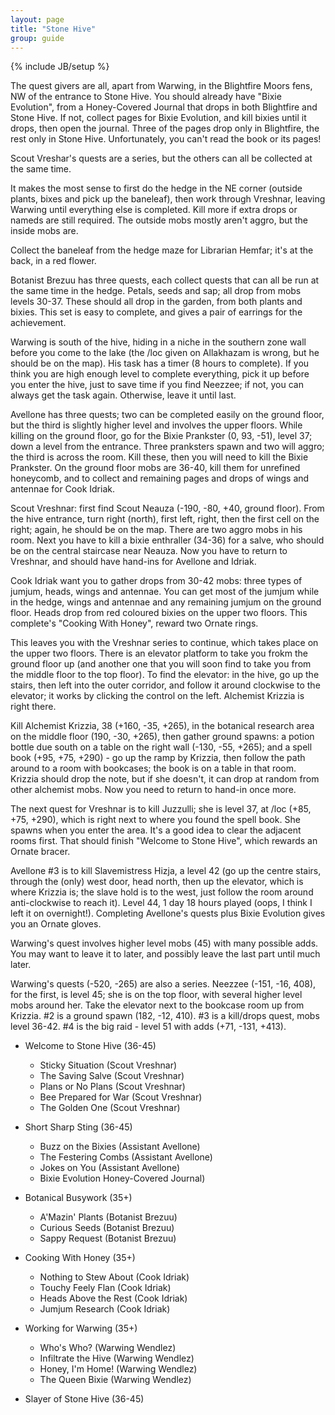 ```yaml
---
layout: page
title: "Stone Hive"
group: guide
---
```

{% include JB/setup %}

The quest givers are all, apart from Warwing, in the Blightfire Moors fens, NW of the entrance to Stone Hive.  You should already have "Bixie Evolution", from a Honey-Covered Journal that drops in both Blightfire and Stone Hive.  If not, collect pages for Bixie Evolution, and kill bixies until it drops, then open the journal.  Three of the pages drop only in Blightfire, the rest only in Stone Hive.  Unfortunately, you can't read the book or its pages!

Scout Vreshar's quests are a series, but the others can all be collected at the same time.

It makes the most sense to first do the hedge in the NE corner (outside plants, bixes and pick up the baneleaf), then work through Vreshnar, leaving Warwing until everything else is completed.  Kill more if extra drops or nameds are still required.  The outside mobs mostly aren't aggro, but the inside mobs are.

Collect the baneleaf from the hedge maze for Librarian Hemfar; it's at the back, in a red flower.

Botanist Brezuu has three quests, each collect quests that can all be run at the same time in the hedge. Petals, seeds and sap; all drop from mobs levels 30-37.  These should all drop in the garden, from both plants and bixies.  This set is easy to complete, and gives a pair of earrings for the achievement.

Warwing is south of the hive, hiding in a niche in the southern zone wall before you come to the lake (the /loc given on Allakhazam is wrong, but he should be on the map).  His task has a timer (8 hours to complete).  If you think you are high enough level to complete everything, pick it up before you enter the hive, just to save time if you find Neezzee; if not, you can always get the task again.  Otherwise, leave it until last.

Avellone has three quests; two can be completed easily on the ground floor, but the third is slightly higher level and involves the upper floors.  While killing on the ground floor, go for the Bixie Prankster (0, 93, -51), level 37; down a level from the entrance.  Three pranksters spawn and two will aggro; the third is across the room.  Kill these, then you will need to kill the Bixie Prankster. On the ground floor mobs are 36-40, kill them for unrefined honeycomb, and to collect and remaining pages and drops of wings and antennae for Cook Idriak. 

Scout Vreshnar: first find Scout Neauza (-190, -80, +40, ground floor).  From the hive entrance, turn right (north), first left, right, then the first cell on the right; again, he should be on the map.  There are two aggro mobs in his room.  Next you have to kill a bixie enthraller (34-36) for a salve, who should be on the central staircase near Neauza.  Now you have to return to Vreshnar, and should have hand-ins for Avellone and Idriak.

Cook Idriak want you to gather drops from 30-42 mobs: three types of jumjum, heads, wings and antennae. You can get most of the jumjum while in the hedge, wings and antennae and any remaining jumjum on the ground floor.  Heads drop from red coloured bixies on the upper two floors.  This complete's "Cooking With Honey", reward two Ornate rings.

This leaves you with the Vreshnar series to continue, which takes place on the upper two floors.  There is an elevator platform to take you frokm the ground floor up (and another one that you will soon find to take you from the middle floor to the top floor).  To find the elevator: in the hive, go up the stairs, then left into the outer corridor, and follow it around clockwise to the elevator; it works by clicking the control on the left.  Alchemist Krizzia is right there.

Kill Alchemist Krizzia, 38 (+160, -35, +265), in the botanical research area on the middle floor (190, -30, +265), then gather ground spawns: a potion bottle due south on a table on the right wall (-130, -55, +265); and a spell book (+95, +75, +290) - go up the ramp by Krizzia, then follow the path around to a room with bookcases; the book is on a table in that room.  Krizzia should drop the note, but if she doesn't, it can drop at random from other alchemist mobs. Now you need to return to hand-in once more.

The next quest for Vreshnar is to kill Juzzulli; she is level 37, at /loc (+85, +75, +290), which is right next to where you found the spell book.  She spawns when you enter the area.  It's a good idea to clear the adjacent rooms first.  That should finish "Welcome to Stone Hive", which rewards an Ornate bracer.

Avellone #3 is to kill Slavemistress Hizja, a level 42 (go up the centre stairs, through the (only) west door, head north, then up the elevator, which is where Krizzia is; the slave hold is to the west, just follow the room around anti-clockwise to reach it).  Level 44, 1 day 18 hours played (oops, I think I left it on overnight!).  Completing Avellone's quests plus Bixie Evolution gives you an Ornate gloves.

Warwing's quest involves higher level mobs (45) with many possible adds.  You may want to leave it to later, and possibly leave the last part until much later.

Warwing's quests (-520, -265) are also a series. Neezzee (-151, -16, 408), for the first, is level 45; she is on the top floor, with several higher level mobs around her.  Take the elevator next to the bookcase room up from Krizzia.  #2 is a ground spawn (182, -12, 410).  #3 is a kill/drops quest, mobs level 36-42.  #4 is the big raid - level 51 with adds (+71, -131, +413).



- Welcome to Stone Hive (36-45)
	- Sticky Situation (Scout Vreshnar)
	- The Saving Salve (Scout Vreshnar)
	- Plans or No Plans (Scout Vreshnar)
	- Bee Prepared for War (Scout Vreshnar)
	- The Golden One (Scout Vreshnar)

- Short Sharp Sting (36-45)
	- Buzz on the Bixies (Assistant Avellone)
	- The Festering Combs (Assistant Avellone)
	- Jokes on You (Assistant Avellone)
	- Bixie Evolution Honey-Covered Journal)
	
- Botanical Busywork (35+)
	- A'Mazin' Plants (Botanist Brezuu)
	- Curious Seeds (Botanist Brezuu)
	- Sappy Request (Botanist Brezuu)
	
- Cooking With Honey (35+)
	- Nothing to Stew About (Cook Idriak)
	- Touchy Feely Flan (Cook Idriak)
	- Heads Above the Rest (Cook Idriak)
	- Jumjum Research (Cook Idriak)
	
- Working for Warwing (35+)
	- Who's Who? (Warwing Wendlez)
	- Infiltrate the Hive (Warwing Wendlez)
	- Honey, I'm Home! (Warwing Wendlez)
	- The Queen Bixie (Warwing Wendlez)

- Slayer of Stone Hive (36-45)
